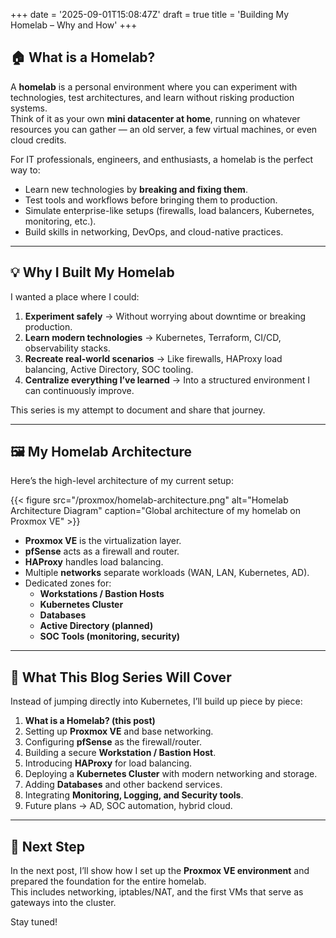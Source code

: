 +++ 
date = '2025-09-01T15:08:47Z' 
draft = true 
title = 'Building My Homelab – Why and How' 
+++

## 🏠 What is a Homelab?

A **homelab** is a personal environment where you can experiment with technologies, test architectures, and learn without risking production systems.  
Think of it as your own **mini datacenter at home**, running on whatever resources you can gather — an old server, a few virtual machines, or even cloud credits.  

For IT professionals, engineers, and enthusiasts, a homelab is the perfect way to:  

- Learn new technologies by **breaking and fixing them**.  
- Test tools and workflows before bringing them to production.  
- Simulate enterprise-like setups (firewalls, load balancers, Kubernetes, monitoring, etc.).  
- Build skills in networking, DevOps, and cloud-native practices.  

---

## 💡 Why I Built My Homelab

I wanted a place where I could:  

1. **Experiment safely** → Without worrying about downtime or breaking production.  
2. **Learn modern technologies** → Kubernetes, Terraform, CI/CD, observability stacks.  
3. **Recreate real-world scenarios** → Like firewalls, HAProxy load balancing, Active Directory, SOC tooling.  
4. **Centralize everything I’ve learned** → Into a structured environment I can continuously improve.  

This series is my attempt to document and share that journey.  

---

## 🖼️ My Homelab Architecture

Here’s the high-level architecture of my current setup:  

{{< figure src="/proxmox/homelab-architecture.png" alt="Homelab Architecture Diagram" caption="Global architecture of my homelab on Proxmox VE" >}}

- **Proxmox VE** is the virtualization layer.  
- **pfSense** acts as a firewall and router.  
- **HAProxy** handles load balancing.  
- Multiple **networks** separate workloads (WAN, LAN, Kubernetes, AD).  
- Dedicated zones for:  
  - **Workstations / Bastion Hosts**  
  - **Kubernetes Cluster**  
  - **Databases**  
  - **Active Directory (planned)**  
  - **SOC Tools (monitoring, security)**  

---

## 🚀 What This Blog Series Will Cover

Instead of jumping directly into Kubernetes, I’ll build up piece by piece:  

1. **What is a Homelab? (this post)**  
2. Setting up **Proxmox VE** and base networking.  
3. Configuring **pfSense** as the firewall/router.  
4. Building a secure **Workstation / Bastion Host**.  
5. Introducing **HAProxy** for load balancing.  
6. Deploying a **Kubernetes Cluster** with modern networking and storage.  
7. Adding **Databases** and other backend services.  
8. Integrating **Monitoring, Logging, and Security tools**.  
9. Future plans → AD, SOC automation, hybrid cloud.  

---

## 🔮 Next Step

In the next post, I’ll show how I set up the **Proxmox VE environment** and prepared the foundation for the entire homelab.  
This includes networking, iptables/NAT, and the first VMs that serve as gateways into the cluster.  

Stay tuned!  
